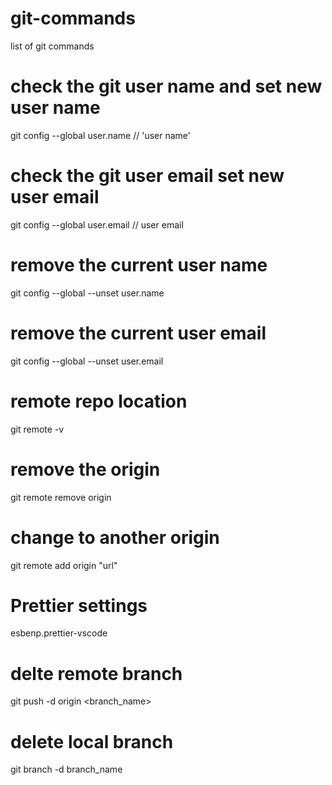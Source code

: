 # git-commands
list of git commands

# check the git user name and set new user name
git config --global user.name // 'user name'

# check the git user email set new user email
git config --global user.email // user email

# remove the current user name 
git config --global --unset user.name

# remove the current user email
git config --global --unset user.email


# remote repo location 
git remote -v

# remove the origin
git remote remove origin

# change to another origin 
git remote add origin "url"

# Prettier settings
esbenp.prettier-vscode

# delte remote branch
git push -d origin <branch_name>

# delete local branch
git branch -d branch_name
